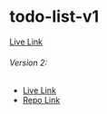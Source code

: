 # todo-list-v1
[Live Link](https://benedict-arowo.github.io/todo-list-v1/)

###### Version 2: 
  - [Live Link](https://benedict-arowo.github.io/Todo-App/)
  - [Repo Link](https://github.com/Benedict-arowo/Todo-App)
